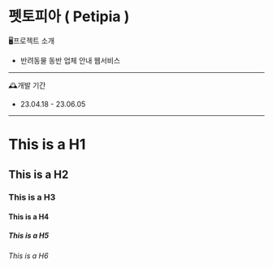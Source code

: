 펫토피아 ( Petipia )
=============

🖥️프로젝트 소개
* 반려동물 동반 업체 안내 웹서비스
-------------

🕰️개발 기간
* 23.04.18 - 23.06.05
-------------

# This is a H1
## This is a H2
### This is a H3
#### This is a H4
##### This is a H5
###### This is a H6
